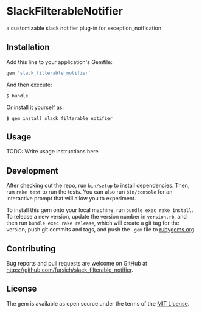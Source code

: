 # SlackFilterableNotifier
a customizable slack notifier plug-in for exception_notfication

## Installation

Add this line to your application's Gemfile:

```ruby
gem 'slack_filterable_notifier'
```

And then execute:

    $ bundle

Or install it yourself as:

    $ gem install slack_filterable_notifier

## Usage

TODO: Write usage instructions here

## Development

After checking out the repo, run `bin/setup` to install dependencies. Then, run `rake test` to run the tests. You can also run `bin/console` for an interactive prompt that will allow you to experiment.

To install this gem onto your local machine, run `bundle exec rake install`. To release a new version, update the version number in `version.rb`, and then run `bundle exec rake release`, which will create a git tag for the version, push git commits and tags, and push the `.gem` file to [rubygems.org](https://rubygems.org).

## Contributing

Bug reports and pull requests are welcome on GitHub at https://github.com/fursich/slack_filterable_notifier.

## License

The gem is available as open source under the terms of the [MIT License](https://opensource.org/licenses/MIT).
